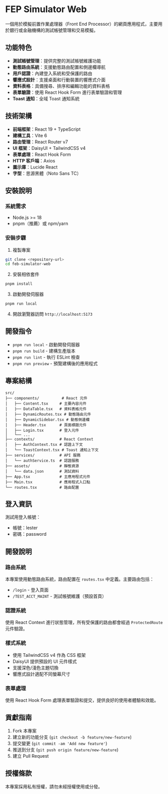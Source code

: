 # FEP Simulator Web

一個用於模擬前置作業處理器（Front End Processor）的網頁應用程式，主要用於銀行或金融機構的測試帳號管理和交易模擬。

## 功能特色

- **測試帳號管理**：提供完整的測試帳號維護功能
- **動態路由系統**：支援動態路由配置和側邊欄導航
- **用戶認證**：內建登入系統和受保護的路由
- **響應式設計**：支援桌面和行動裝置的響應式介面
- **資料表格**：具備搜尋、排序和編輯功能的資料表格
- **表單驗證**：使用 React Hook Form 進行表單驗證和管理
- **Toast 通知**：全域 Toast 通知系統

## 技術架構

- **前端框架**：React 19 + TypeScript
- **建構工具**：Vite 6
- **路由管理**：React Router v7
- **UI 框架**：DaisyUI + TailwindCSS v4
- **表單處理**：React Hook Form
- **HTTP 客戶端**：Axios
- **圖示庫**：Lucide React
- **字型**：思源黑體（Noto Sans TC）

## 安裝說明

### 系統需求

- Node.js >= 18
- pnpm（推薦）或 npm/yarn

### 安裝步驟

1. 複製專案
```bash
git clone <repository-url>
cd feb-simulator-web
```

2. 安裝相依套件
```bash
pnpm install
```

3. 啟動開發伺服器
```bash
pnpm run local
```

4. 開啟瀏覽器訪問 `http://localhost:5173`

## 開發指令

- `pnpm run local` - 啟動開發伺服器
- `pnpm run build` - 建構生產版本
- `pnpm run lint` - 執行 ESLint 檢查
- `pnpm run preview` - 預覽建構後的應用程式

## 專案結構

```
src/
├── components/          # React 元件
│   ├── Content.tsx     # 主要內容元件
│   ├── DataTable.tsx   # 資料表格元件
│   ├── DynamicRoutes.tsx # 動態路由元件
│   ├── DynamicSidebar.tsx # 動態側邊欄
│   ├── Header.tsx      # 頁面標題元件
│   ├── Login.tsx       # 登入元件
│   └── ...
├── contexts/           # React Context
│   ├── AuthContext.tsx # 認證上下文
│   └── ToastContext.tsx # Toast 通知上下文
├── services/           # API 服務
│   └── authService.ts  # 認證服務
├── assets/             # 靜態資源
│   └── data.json       # 測試資料
├── App.tsx             # 主應用程式元件
├── Main.tsx            # 應用程式入口點
└── routes.tsx          # 路由配置
```

## 登入資訊

測試用登入帳號：
- 帳號：lester
- 密碼：password

## 開發說明

### 路由系統

本專案使用動態路由系統，路由配置在 `routes.tsx` 中定義。主要路由包括：
- `/login` - 登入頁面
- `/TEST_ACCT_MAINT` - 測試帳號維護（預設首頁）

### 認證系統

使用 React Context 進行狀態管理，所有受保護的路由都會經過 `ProtectedRoute` 元件驗證。

### 樣式系統

- 使用 TailwindCSS v4 作為 CSS 框架
- DaisyUI 提供預設的 UI 元件樣式
- 支援深色/淺色主題切換
- 響應式設計適配不同螢幕尺寸

### 表單處理

使用 React Hook Form 處理表單驗證和提交，提供良好的使用者體驗和效能。

## 貢獻指南

1. Fork 本專案
2. 建立新的功能分支 (`git checkout -b feature/new-feature`)
3. 提交變更 (`git commit -am 'Add new feature'`)
4. 推送到分支 (`git push origin feature/new-feature`)
5. 建立 Pull Request

## 授權條款

本專案採用私有授權，請勿未經授權使用或分發。
